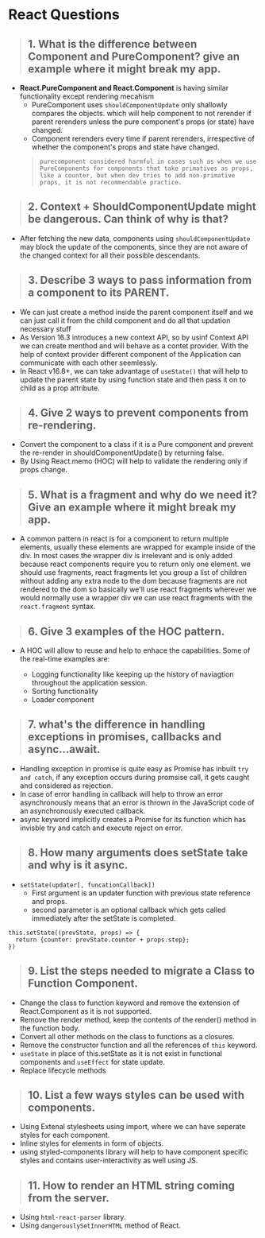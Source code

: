 # React Questions

>## 1. What is the difference between Component and PureComponent? give an example where it might break my app.


* **React.PureComponent and React.Component** is having similar functionality except rendering mecahism
	* PureComponent uses `shouldComponentUpdate` only shallowly compares the objects. which will help component to not rerender if parent rerenders unless the pure component's props (or state) have changed.
	* Component rerenders every time if parent rerenders, irrespective of whether the component's props and state have changed.
    >```purecomponent considered harmful in cases such as when we use PureComponents for components that take primatives as props, like a counter, but when dev tries to add non-primative props, it is not recommendable practice.```

>## 2. Context + ShouldComponentUpdate might be dangerous. Can think of why is that?
* After fetching the new  data, components using `shouldComponentUpdate` may block the update of the components, since they are not aware of the changed context for all their possible descendants.

>## 3. Describe 3 ways to pass information from a component to its PARENT.

* We can just create a method inside the parent component itself and we can just call it from the child component and do all that updation necessary stuff 
* As Version 16.3 introduces a new context API, so by usinf Context API we can create menthod and will behave as a contet provider. With the help of context provider different component of the Application can communicate with each other seemlessly.
* In React v16.8+, we can take advantage of `useState()` that will help to  update the parent state by using function state and then pass it on to child as a prop attribute.

>## 4. Give 2 ways to prevent components from re-rendering.
* Convert the component to a class if it is a Pure component and prevent the re-render in shouldComponentUpdate() by returning false.
* By Using React.memo (HOC) will help to validate the rendering only if props change.

>## 5. What is a fragment and why do we need it? Give an example where it might break my app.
* A common pattern in react is for a component to return multiple elements, usually these elements are wrapped for example
inside of the div. In most cases the wrapper div is irrelevant and is only added because react components require you to return only one element. we should use fragments, react fragments let you group a list of children without adding any extra node to the dom because fragments are not rendered to the dom so basically we'll use react fragments wherever we would normally use a wrapper div we can use react fragments with the `react.fragment` syntax.

>## 6. Give 3 examples of the HOC pattern.
* A HOC will allow to reuse and help to enhace the capabilities. Some of the real-time examples are:

	* Logging functionality like keeping up the history of naviagtion throughout the application session.
	* Sorting functionality
    * Loader component

>## 7. what's the difference in handling exceptions in promises, callbacks and async...await.
* Handling exception in promise is quite easy as Promise has inbuilt `try and catch`, if any exception occurs during promsise call, it gets caught and considered as rejection.
* In case of error handling in callback will help to throw an error asynchronously means that an error is thrown in the JavaScript code of an asynchronously executed callback.
* async keyword implicitly creates a Promise for its function which has invisble try and catch and execute reject on error.

>## 8. How many arguments does setState take and why is it async.
* `setState(updater[, funcationCallback])`
	* First argument is an updater function with previous state reference and props.
	* second parameter is an optional callback which gets called immediately after the setState is completed.
```
this.setState((prevState, props) => {
  return {counter: prevState.counter + props.step};
})
```

>## 9. List the steps needed to migrate a Class to Function Component.
* Change the class to function keyword and remove the extension of React.Component as it is not supported.
* Remove the render method, keep the contents of the render() method in the function body.
* Convert all other methods on the class to functions as a closures.
* Remove the constructor function and all the references of `this` keyword.
* `useState` in place of this.setState as it is not exist in functional components and `useEffect` for state update.
* Replace lifecycle methods

>## 10. List a few ways styles can be used with components.
* Using Extenal stylesheets using import, where we can have seperate styles for each component.
* Inline styles for elements in form of objects.
* using styled-components library will help to have component specific styles and contains user-interactivity as well using JS.
>## 11. How to render an HTML string coming from the server.
* Using `html-react-parser` library.
* Using `dangerouslySetInnerHTML` method of React.

    
